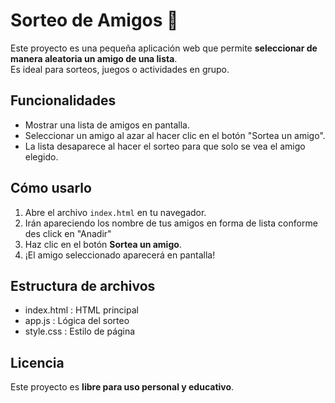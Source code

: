# Sorteo de Amigos 🎉

Este proyecto es una pequeña aplicación web que permite **seleccionar de manera aleatoria un amigo de una lista**.  
Es ideal para sorteos, juegos o actividades en grupo.

## Funcionalidades

- Mostrar una lista de amigos en pantalla.
- Seleccionar un amigo al azar al hacer clic en el botón "Sortea un amigo".
- La lista desaparece al hacer el sorteo para que solo se vea el amigo elegido.

## Cómo usarlo

1. Abre el archivo `index.html` en tu navegador.
2. Irán apareciendo los nombre de tus amigos en forma de lista conforme des click en "Anadir"
3. Haz clic en el botón **Sortea un amigo**.
4. ¡El amigo seleccionado aparecerá en pantalla!

## Estructura de archivos
- index.html : HTML principal
- app.js : Lógica del sorteo
- style.css : Estilo de página

## Licencia

Este proyecto es **libre para uso personal y educativo**.

